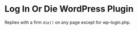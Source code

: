 Log In Or Die WordPress Plugin
==============================

Replies with a firm `die()` on any page except for wp-login.php.


